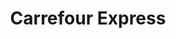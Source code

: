 ---
title: "Carrefour Express"
url: /ciudad-autonoma-de-buenos-aires/carrefour-express-avenida-estado-de-israel/
shop: Lebensmittel
---